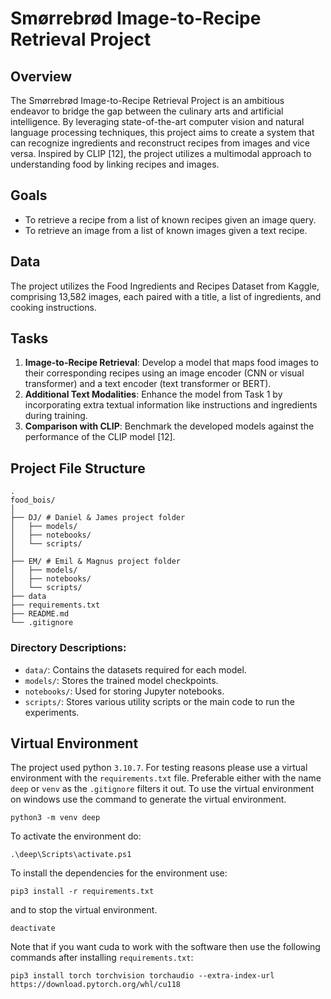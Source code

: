 # Smørrebrød Image-to-Recipe Retrieval Project

## Overview
The Smørrebrød Image-to-Recipe Retrieval Project is an ambitious endeavor to bridge the gap between the culinary arts and artificial intelligence. By leveraging state-of-the-art computer vision and natural language processing techniques, this project aims to create a system that can recognize ingredients and reconstruct recipes from images and vice versa. Inspired by CLIP [12], the project utilizes a multimodal approach to understanding food by linking recipes and images.

## Goals
- To retrieve a recipe from a list of known recipes given an image query.
- To retrieve an image from a list of known images given a text recipe.

## Data
The project utilizes the Food Ingredients and Recipes Dataset from Kaggle, comprising 13,582 images, each paired with a title, a list of ingredients, and cooking instructions.

## Tasks
1. **Image-to-Recipe Retrieval**: Develop a model that maps food images to their corresponding recipes using an image encoder (CNN or visual transformer) and a text encoder (text transformer or BERT).
2. **Additional Text Modalities**: Enhance the model from Task 1 by incorporating extra textual information like instructions and ingredients during training.
3. **Comparison with CLIP**: Benchmark the developed models against the performance of the CLIP model [12].

## Project File Structure
```
.
food_bois/
│
├── DJ/ # Daniel & James project folder
│   ├── models/
│   ├── notebooks/
│   └── scripts/
│
├── EM/ # Emil & Magnus project folder
│   ├── models/
│   ├── notebooks/
│   └── scripts/
├── data
├── requirements.txt
├── README.md
└── .gitignore
```

### Directory Descriptions:
- `data/`: Contains the datasets required for each model.
- `models/`: Stores the trained model checkpoints.
- `notebooks/`: Used for storing Jupyter notebooks.
- `scripts/`: Stores various utility scripts or the main code to run the experiments.

## Virtual Environment
The project used python `3.10.7`. For testing reasons please use a virtual environment with the `requirements.txt` file.
Preferable either with the name `deep` or `venv` as the `.gitignore` filters it out. To use the virtual environment on windows use the command to generate the virtual environment.

```
python3 -m venv deep
```
To activate the environment do:

```
.\deep\Scripts\activate.ps1
```
To install the dependencies for the environment use:
```
pip3 install -r requirements.txt
```
and to stop the virtual environment.
```
deactivate
```
Note that if you want cuda to work with the software then use the following commands after installing `requirements.txt`:
```
pip3 install torch torchvision torchaudio --extra-index-url https://download.pytorch.org/whl/cu118
```

